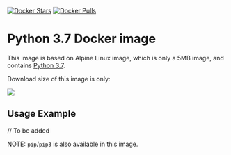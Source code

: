 [![Docker Stars](https://img.shields.io/docker/stars/cometurrata/fseam.svg?style=flat-square)](https://hub.docker.com/r/cometurrata/fseam/)
[![Docker Pulls](https://img.shields.io/docker/pulls/cometurrata/fseam.svg?style=flat-square)](https://hub.docker.com/r/cometurrata/fseam/)


Python 3.7 Docker image
=======================

This image is based on Alpine Linux image, which is only a 5MB image, and contains
[Python 3.7](https://www.python.org/).

Download size of this image is only:

[![](https://images.microbadger.com/badges/image/cometurrata/fseam.svg)](http://microbadger.com/images/cometurrata/fseam "Get your own image badge on microbadger.com")


Usage Example
-------------

// To be added

NOTE: `pip`/`pip3` is also available in this image.
